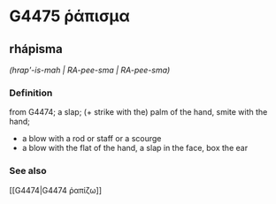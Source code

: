 # G4475 ῥάπισμα

## rhápisma

_(hrap'-is-mah | RA-pee-sma | RA-pee-sma)_

### Definition

from G4474; a slap; (+ strike with the) palm of the hand, smite with the hand; 

- a blow with a rod or staff or a scourge
- a blow with the flat of the hand, a slap in the face, box the ear

### See also

[[G4474|G4474 ῥαπίζω]]
